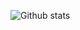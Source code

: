 ![Github stats](https://github-readme-stats.vercel.app/api?username=prprasad2020&theme=vue&show_icons=true&count_private=true&hide_title=true)
